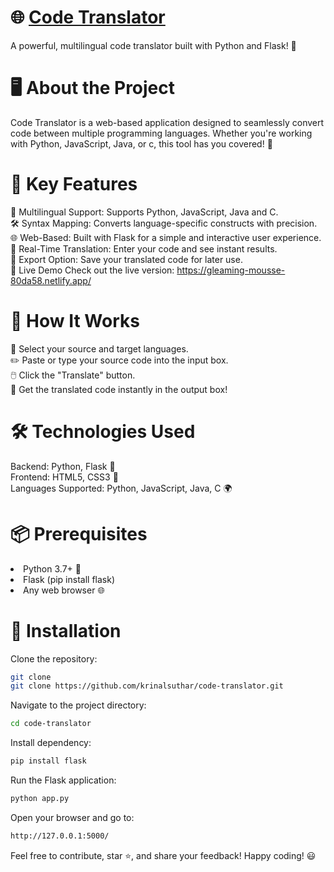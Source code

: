 # 🌐 [Code Translator](https://gleaming-mousse-80da58.netlify.app/)
A powerful, multilingual code translator built with Python and Flask! 🚀

# 🖥️ About the Project
Code Translator is a web-based application designed to seamlessly convert code between multiple programming languages. Whether you're working with Python, JavaScript, Java, or c, this tool has you covered! 🎉

# 🔑 Key Features
🌟 Multilingual Support: Supports Python, JavaScript, Java and C.<br/>
🛠️ Syntax Mapping: Converts language-specific constructs with precision.<br/>
🌐 Web-Based: Built with Flask for a simple and interactive user experience.<br/>
📄 Real-Time Translation: Enter your code and see instant results.<br/>
💾 Export Option: Save your translated code for later use.<br/>
🚀 Live Demo
Check out the live version: https://gleaming-mousse-80da58.netlify.app/

# 🔄 How It Works
🌟 Select your source and target languages.<br/>
✏️ Paste or type your source code into the input box.<br/>
🖱️ Click the "Translate" button.<br/>
🎉 Get the translated code instantly in the output box!<br/>

# 🛠️ Technologies Used
Backend: Python, Flask 🐍<br/>
Frontend: HTML5, CSS3 🎨<br/>
Languages Supported: Python, JavaScript, Java, C 🌍

# 📦 Prerequisites
<li>Python 3.7+ 🐍</li>
<li>Flask (pip install flask)</li>
<li>Any web browser 🌐</li>

# 📝 Installation
Clone the repository:
```bash
git clone 
git clone https://github.com/krinalsuthar/code-translator.git
```

Navigate to the project directory:
```bash
cd code-translator
```

Install dependency:
```bash
pip install flask
```

Run the Flask application:
```bash
python app.py
```

Open your browser and go to:
```bash
http://127.0.0.1:5000/
```

Feel free to contribute, star ⭐, and share your feedback! Happy coding! 😃
